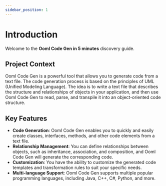 ```yaml
---
sidebar_position: 1
---
```


# Introduction

Welcome to the **Ooml Code Gen in 5 minutes** discovery guide.

## Project Context

Ooml Code Gen is a powerful tool that allows you to generate code from a text file. The code generation process is based
on the principles of UML (Unified Modeling Language). The idea is to write a text file that describes the structure and
relationships of objects in your application, and then use Ooml Code Gen to read, parse, and transpile it into an
object-oriented code structure.

## Key Features

- **Code Generation**: Ooml Code Gen enables you to quickly and easily create classes, interfaces, methods, and other
  code elements from a text file.
- **Relationship Management**: You can define relationships between objects, such as inheritance, association, and
  composition, and Ooml Code Gen will generate the corresponding code.
- **Customization**: You have the ability to customize the generated code templates and transformation rules to suit
  your specific needs.
- **Multi-language Support**: Ooml Code Gen supports multiple popular programming languages, including Java, C++, C#,
  Python, and more.
